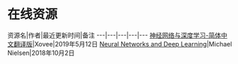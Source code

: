 # 在线资源

资源名|作者|最近更新时间|备注
---|---|---|---|---
[神经网络与深度学习-简体中文翻译版](https://blog.csdn.net/xovee/article/details/81384670)|Xovee|2019年5月12日
[Neural Networks and Deep Learning](http://neuralnetworksanddeeplearning.com/)|Michael Nielsen|2018年10月2日